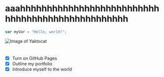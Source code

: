 # aaahhhhhhhhhhhhhhhhhhhhhhhhhhhhhhhhhhhhhhhhhhhhhhhhh
``` javascript
var myVar = "Hello, world!";
```
![Image of Yaktocat](https://octodex.github.com/images/yaktocat.png)
# 
- [x] Turn on GitHub Pages
- [x] Outline my portfolio
- [x] Introduce myself to the world
